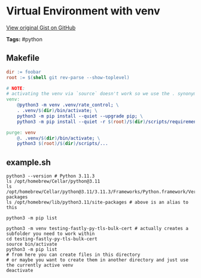 # Virtual Environment with venv 

[View original Gist on GitHub](https://gist.github.com/Integralist/e70714efb70cb2a19ee494c1f252e977)

**Tags:** #python

## Makefile

```makefile
dir := foobar
root := $(shell git rev-parse --show-toplevel)

# NOTE:
# activating the venv via `source` doesn't work so we use the . synonym instead.
venv:
	@python3 -m venv .venv/rate_control; \
	. .venv/$(dir)/bin/activate; \
	python3 -m pip install --quiet --upgrade pip; \
	python3 -m pip install --quiet -r $(root)/$(dir)/scripts/requirements.txt

purge: venv
	@. .venv/$(dir)/bin/activate; \
	python3 $(root)/$(dir)/scripts/...

```

## example.sh

```shell
python3 --version # Python 3.11.3
ls /opt/homebrew/Cellar/python@3.11
ls /opt/homebrew/Cellar/python@3.11/3.11.3/Frameworks/Python.framework/Versions/3.11/lib/python3.11/site-packages
ls /opt/homebrew/lib/python3.11/site-packages # above is an alias to this

python3 -m pip list

python3 -m venv testing-fastly-py-tls-bulk-cert # actually creates a subfolder you need to work within
cd testing-fastly-py-tls-bulk-cert
source bin/activate
python3 -m pip list
# from here you can create files in this directory
# or maybe you want to create them in another directory and just use the currently active venv
deactivate

```

